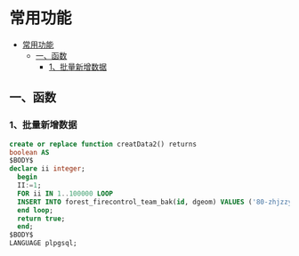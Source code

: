 # 常用功能

- [常用功能](#常用功能)
  - [一、函数](#一函数)
    - [1、批量新增数据](#1批量新增数据)

## 一、函数
### 1、批量新增数据
```sql
create or replace function creatData2() returns 
boolean AS
$BODY$
declare ii integer;
  begin
  II:=1;
  FOR ii IN 1..100000 LOOP
  INSERT INTO forest_firecontrol_team_bak(id, dgeom) VALUES ('80-zhjzzy_zfzhjzzy_slxfdwyzb_'||ii, st_geomfromtext('POINT(115.7666 39.61188)'));
  end loop;
  return true;
  end;
$BODY$
LANGUAGE plpgsql;
```
